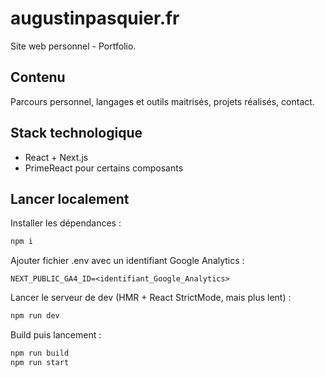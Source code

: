 # augustinpasquier.fr

Site web personnel - Portfolio.

## Contenu

Parcours personnel, langages et outils maitrisés, projets réalisés, contact.

## Stack technologique

- React + Next.js
- PrimeReact pour certains composants

## Lancer localement

Installer les dépendances :
```bash
npm i
```

Ajouter fichier .env avec un identifiant Google Analytics :
```dotenv
NEXT_PUBLIC_GA4_ID=<identifiant_Google_Analytics>
```

Lancer le serveur de dev (HMR + React StrictMode, mais plus lent) :
```bash
npm run dev
```

Build puis lancement :
```bash
npm run build
npm run start
```